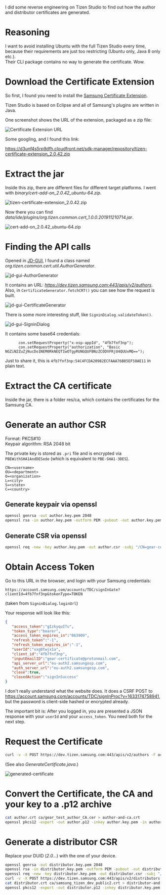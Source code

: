 I did some reverse engineering on Tizen Studio to find out
how the author and distributor certificates are generated.

# Reasoning

I want to avoid installing Ubuntu with the full Tizen Studio every time,
because their requirements are just too restricting (Ubuntu only, Java 8 only etc.).  
Their CLI package contains no way to generate the certificate. Wow.

# Download the Certificate Extension

So first, I found you need to install the [Samsung Certificate Extension](https://developer.samsung.com/galaxy-watch-tizen/getting-certificates/install.html).

Tizen Studio is based on Eclipse and all of Samsung's plugins are written in Java.

One screenshot shows the URL of the extension, packaged as a zip file:

![Certificate Extension URL](https://d3unf4s5rp9dfh.cloudfront.net/GlxyWatchDevelop_doc/packageManager_extensionSDKenabled.png)

Some googling, and I found this link:

https://d3unf4s5rp9dfh.cloudfront.net/sdk-manager/repository/tizen-certificate-extension_2.0.42.zip

# Extract the jar

Inside this zip, there are different files for different target platforms.
I went with *binary/cert-add-on_2.0.42_ubuntu-64.zip*.

![tizen-certificate-extension_2.0.42.zip](tizen-certificate-extension_2.0.42.zip.png)

Now there you can find *data/ide/plugins/org.tizen.common.cert_1.0.0.201911210714.jar*.

![cert-add-on_2.0.42_ubuntu-64.zip](cert-add-on_2.0.42_ubuntu-64.zip.png)

# Finding the API calls

Opened in [JD-GUI](http://java-decompiler.github.io/), I found a class named
*org.tizen.common.cert.util.AuthorGenerator*.

![jd-gui-AuthorGenerator](jd-gui-AuthorGenerator.png)

It contains an URL: *https://dev.tizen.samsung.com:443/apis/v2/authors*.
Also, in `CertificateGenerator.fetchCRT()` you can see how the request is built.

![jd-gui-CertificateGenerator](jd-gui-CertificateGenerator.png)

There is some more interesting stuff, like `SigninDialog.validateToken()`.

![jd-gui-SigninDialog](jd-gui-SigninDialog.png)

It contains some base64 credentials:

```
      con.setRequestProperty("x-osp-appId", "4fb7fnf3np");
      con.setRequestProperty("authorization", "Basic NGZiN2ZuZjNucDo1NEM0RkNEQTIwOTgyRUNGQUFBNzZCODVFRjU4QUUxMQ==");
```

Just to share it, this is `4fb7fnf3np:54C4FCDA20982ECFAAA76B85EF58AE11` in plain text.

# Extract the CA certificate

Inside the jar, there is a folder res/ca, which contains the certificates for the Samsung CA.

# Generate an author CSR

Format: PKCS#10  
Keypair algorithm: RSA 2048 bit

The private key is stored as `.pri` file and is encrypted via `PBEWithSHA1AndDESede` (which is equivalent to `PBE-SHA1-3DES`).

```
CN=<username>
OU=<department>
O=<organization>
L=<city>
S=<state>
C=<country>
```

## Generate keypair via openssl

```bash
openssl genrsa -out author.key.pem 2048
openssl rsa -in author.key.pem -outform PEM -pubout -out author.key.pem.pub
```

## Generate CSR via openssl

```bash
openssl req -new -key author.key.pem -out author.csr -subj "/CN=gear-certificate@protonmail.com"
```

# Obtain Access Token

Go to this URL in the browser, and login with your Samsung credentials:

```
https://account.samsung.com/accounts/TDC/signInGate?clientId=4fb7fnf3np&tokenType=TOKEN
```

(taken from `SigninDialog.loginUrl`)

Your response will look like this:

```json
{
   "access_token":"gIzkyquITu",
   "token_type":"bearer",
   "access_token_expires_in":"863909",
   "refresh_token":"-1",
   "refresh_token_expires_in":"-1",
   "userId":"xxg0twjx1a",
   "client_id":"4fb7fnf3np",
   "inputEmailID":"gear-certificate@protonmail.com",
   "api_server_url":"eu-auth2.samsungosp.com",
   "auth_server_url":"eu-auth2.samsungosp.com",
   "close":true,
   "closedAction":"signInSuccess"
}
```

I don't really understand what the website does. It does a CSRF POST to https://account.samsung.com/accounts/TDC/signInProc?v=1633174758941,
but the password is client-side hashed or encrypted already.

The important bit is: After you logged in, you are presented a JSON response with your `userId` and your `access_token`.
You need both for the next step.

# Request the Certificate

```bash
curl -v -X POST https://dev.tizen.samsung.com:443/apis/v2/authors -F access_token=<ACCESS_TOKEN> -F user_id=<USER_ID> -F csr=@author.csr --output author.crt
```

(See also *GenerateCertificate.java*.)

![generated-certificate](generated-certificate.png)

# Convert the Certificate, the CA and your key to a .p12 archive

```bash
cat author.crt ca/gear_test_author_CA.cer > author-and-ca.crt
openssl pkcs12 -export -out author.p12 -inkey author.key.pem -in author-and-ca.crt -name usercertificate
```

# Generate a distributor CSR

Replace your DUID (*2.0...*) with the one of your device.

```bash
openssl genrsa -out distributor.key.pem 2048
openssl rsa -in distributor.key.pem -outform PEM -pubout -out distributor.key.pem.pub
openssl req -new -key distributor.key.pem -out distributor.csr -subj "/CN=TizenSDK" -addext "subjectAltName = URI:URN:tizen:packageid=,URI:URN:tizen:deviceid=<DEVICE_ID>"
curl -v -X POST https://dev.tizen.samsung.com:443/apis/v2/distributors -F access_token=<ACCESS_TOKEN> -F user_id=<USER_ID> -F privilege_level=Public -F developer_type=Individual -F csr=@distributor.csr --output distributor.crt
cat distributor.crt ca/samsung_tizen_dev_public2.crt > distributor-and-ca.crt
openssl pkcs12 -export -out distributor.p12 -inkey distributor.key.pem -in distributor-and-ca.crt -name usercertificate
```
